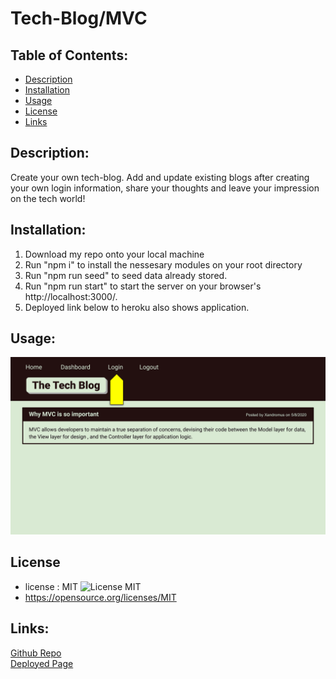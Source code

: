 # Tech-Blog/MVC

## Table of Contents:

- [Description](#description)
- [Installation](#installation)
- [Usage](#usage)
- [License](#license)
- [Links](#links)

## Description:
Create your own tech-blog. Add and update existing blogs after creating your own login information, share your thoughts and leave your impression
on the tech world!

## Installation:
1. Download my repo onto your local machine
2. Run "npm i" to install the nessesary modules on your root directory 
3. Run "npm run seed" to seed data already stored.  
4. Run "npm run start" to start the server on your browser's http://localhost:3000/.
5. Deployed link below to heroku also shows application.
 

## Usage:
![mvc-techblog](./14-mvc-homework-demo-01.gif)


## License
- license : MIT ![License MIT](https://img.shields.io/badge/License-MIT-yellow.svg)
- https://opensource.org/licenses/MIT


## Links:
[Github Repo](https://github.com/jon-dev092/tech-blog-mvc)                                                                                                                                                
[Deployed Page](https://infinite-hollows-15594.herokuapp.com/)